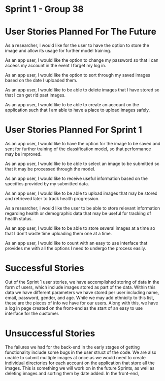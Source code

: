 # Sprint 1 - Group 38

# User Stories Planned For The Future
As a researcher, I would like for the user to have the option to store the image and allow its usage for further model training.

As an app user, I would like the option to change my password so that I can access my account in the event I forget my log in.

As an app user, I would like the option to sort through my saved images based on the date I uploaded them.

As an app user, I would like to be able to delete images that I have stored so that I can get rid past images.

As an app user, I would like to be able to create an account on the application such that I am able to have a place to upload images safely.


# User Stories Planned For Sprint 1
As an app user, I would like to have the option for the image to be saved and sent for further training of the classification model, so that performance may be improved.

As an app user, I would like to be able to select an image to be submitted so that it may be processed through the model.

As an app user, I would like to receive useful information based on the specifics provided by my submitted data.

As an app user, I would like to be able to upload images that may be stored and retrieved later to track health progression.

As a researcher, I would like the user to be able to store relevant information regarding health or demographic data that may be useful for tracking of health status.

As an app user, I would like to be able to store several images at a time so that I don't waste time uploading them one at a time.

As an app user, I would like to count with an easy to use interface that provides me with all the options I need to undergo the process easily.

# Successful Stories
Out of the Sprint 1 user stories, we have accomplished storing of data in the form of users, which include images stored as part of the data. Within this data we have
different parameters we have stored per user including name, email, password, gender, and age. While we may add ethnicity to this list, these are the pieces of info we have for our users. Along with this, we have a log in page created on the front-end as the start of an easy to use interface for the customer.

# Unsuccessful Stories
The failures we had for the back-end in the early stages of getting functionality include some bugs in the user struct of the code. We are also unable to submit multiple images at once as we would need to create individual directories for each account on the application that store all the images. This is something we will work on in the future Sprints, as well as deleting images and sorting them by date added. In the front-end,
